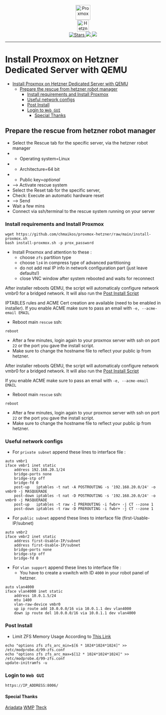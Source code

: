 <p align="center">
    <img src="https://github.com/ariadata/proxmox-hetzner/raw/main/files/icons/proxmox.png" alt="Proxmox" height="48" />
    </br>
    <img src="https://github.com/ariadata/proxmox-hetzner/raw/main/files/icons/hetzner.png" alt="Hetzner" height="38" />
    </br>
    <a href="https://github.com/chmaikos/proxmox-hetzner">
        <img src="https://img.shields.io/github/stars/chmaikos/proxmox-hetzner" alt="Stars"/>
        <img src="https://img.shields.io/github/watchers/chmaikos/proxmox-hetzner" />
        <img src="https://img.shields.io/github/forks/chmaikos/proxmox-hetzner" />
    </a>
</p>

---

# Install Proxmox on Hetzner Dedicated Server with QEMU

- [Install Proxmox on Hetzner Dedicated Server with QEMU](#install-proxmox-on-hetzner-dedicated-server-with-qemu)
  - [Prepare the rescue from hetzner robot manager](#prepare-the-rescue-from-hetzner-robot-manager)
    - [Install requirements and Install Proxmox](#install-requirements-and-install-proxmox)
    - [Useful network configs](#useful-network-configs)
    - [Post Install](#post-install)
    - [Login to `Web GUI`](#login-to-web-gui)
      - [Special Thanks](#special-thanks)

## Prepare the rescue from hetzner robot manager

- Select the Rescue tab for the specific server, via the hetzner robot manager
- - Operating system=Linux
- - Architecture=64 bit
- - Public key=*optional*
- --> Activate rescue system
- Select the Reset tab for the specific server,
- Check: Execute an automatic hardware reset
- --> Send
- Wait a few mins
- Connect via ssh/terminal to the rescue system running on your server

### Install requirements and Install Proxmox

```shell
wget https://github.com/chmaikos/proxmox-hetzner/raw/main/install-proxmox.sh
bash install-proxmox.sh -p prox_password
```

- Install Proxmox and attention to these :
  - choose `zfs` partition type
  - choose `lz4` in compress type of advanced partitioning
  - do not add real IP info in network configuration part (just leave defaults!)
  - close VNC window after system rebooted and waits for reconnect

After installer reboots QEMU, the script will automaticaly configure network vmbr0 for a bridged network. It will also run the [Post Install Script](https://github.com/tteck/Proxmox/raw/main/misc/post-pve-install.sh)

IPTABLES rules and ACME Cert creation are available (need to be enabled in installer). If you enable ACME make sure to pass an email with `-e, --acme-email EMAIL`

- Reboot main `rescue` ssh:

```shell
reboot
```

- After a few minutes, login again to your proxmox server with ssh on port `22` or the port you gave the install script.
- Make sure to change the hostname file to reflect your public ip from hetzner.

After installer reboots QEMU, the script will automaticaly configure network vmbr0 for a bridged network. It will also run the [Post Install Script](https://github.com/tteck/Proxmox/raw/main/misc/post-pve-install.sh)

If you enable ACME make sure to pass an email with `-e, --acme-email EMAIL`

- Reboot main `rescue` ssh:

```shell
reboot
```

- After a few minutes, login again to your proxmox server with ssh on port `22` or the port you gave the install script.
- Make sure to change the hostname file to reflect your public ip from hetzner.

### Useful network configs

- For `private subnet` append these lines to interface file  :

```apacheconf
auto vmbr1
iface vmbr1 inet static
    address 192.168.20.1/24
    bridge-ports none
    bridge-stp off
    bridge-fd 0
    post-up   iptables -t nat -A POSTROUTING -s '192.168.20.0/24' -o vmbr0 -j MASQUERADE
    post-down iptables -t nat -D POSTROUTING -s '192.168.20.0/24' -o vmbr0 -j MASQUERADE
    post-up   iptables -t raw -I PREROUTING -i fwbr+ -j CT --zone 1
    post-down iptables -t raw -D PREROUTING -i fwbr+ -j CT --zone 1
```

- For `public subnet` append these lines to interface file (first-Usable-IP/subnet)

```apacheconf
auto vmbr2
iface vmbr2 inet static
    address first-Usable-IP/subnet
    address first-Usable-IP/subnet
    bridge-ports none
    bridge-stp off
    bridge-fd 0
```

- For `vlan support` append these lines to interface file  :
  - You have to create a vswitch with ID `4000` in your robot panel of hetzner.

```apacheconf
auto vlan4000
iface vlan4000 inet static
    address 10.0.1.5/24
    mtu 1400
    vlan-raw-device vmbr0
    up ip route add 10.0.0.0/16 via 10.0.1.1 dev vlan4000
    down ip route del 10.0.0.0/16 via 10.0.1.1 dev vlan4000
```

### Post Install

- Limit ZFS Memory Usage According to [This Link](https://pve.proxmox.com/wiki/ZFS_on_Linux#sysadmin_zfs_limit_memory_usage)

```shell
echo "options zfs zfs_arc_min=$[6 * 1024*1024*1024]" >> /etc/modprobe.d/99-zfs.conf
echo "options zfs zfs_arc_max=$[12 * 1024*1024*1024]" >> /etc/modprobe.d/99-zfs.conf
update-initramfs -u
```

### Login to `Web GUI`

`https://IP_ADDRESS:8006/`

#### Special Thanks

[Ariadata](https://github.com/ariadata)
[WMP](https://github.com/WMP)
[Tteck](https://tteck.github.io/Proxmox/)
